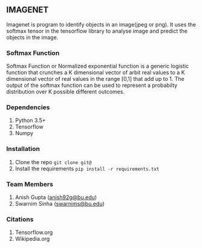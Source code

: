## IMAGENET

Imagenet is program to identify objects in an image(jpeg or png). 
It uses the softmax tensor in the tensorflow library to analyse 
image and predict the objects in the image.

### Softmax Function

Softmax Function or Normalized exponential function is a generic 
logistic function that crunches a K dimensional vector of arbit
real values to a K dimensional vector of real values in the 
range [0,1] that add up to 1. The output of the softmax function
can be used to represent a probabilty distribution over K possible
different outcomes.

### Dependencies

1. Python 3.5+
2. Tensorflow
3. Numpy

### Installation

1. Clone the repo `git clone git@`
2. Install the requirements `pip install -r requirements.txt`

### Team Members

1. Anish Gupta (anish92g@bu.edu)
2. Swarnim Sinha (swarnims@bu.edu)

### Citations

1. Tensorflow.org
2. Wikipedia.org
